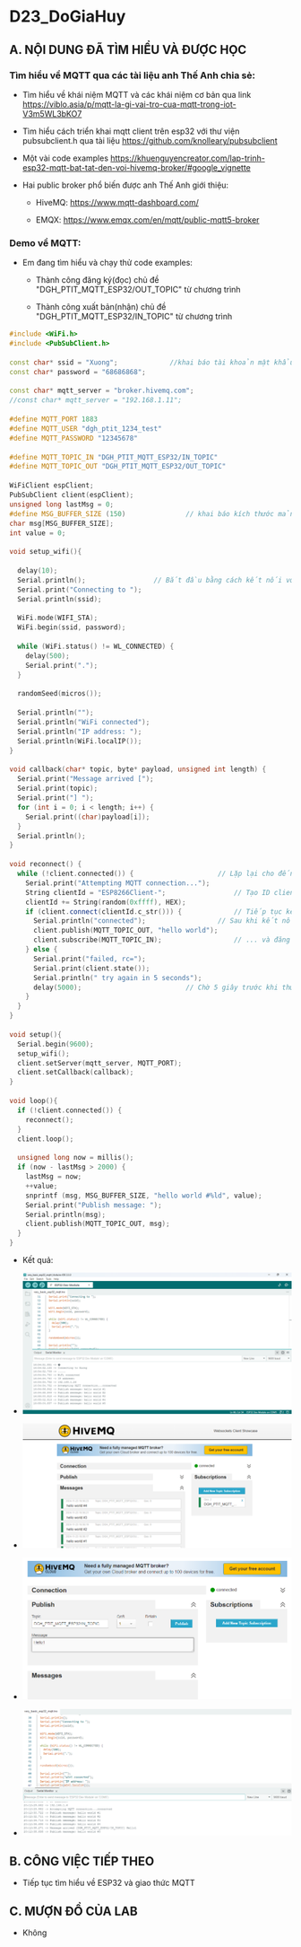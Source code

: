 # D23_DoGiaHuy

## A. NỘI DUNG ĐÃ TÌM HIỂU VÀ ĐƯỢC HỌC

### Tìm hiểu về MQTT qua các tài liệu anh Thế Anh chia sẻ:

- Tìm hiểu về khái niệm MQTT và các khái niệm cơ bản qua link https://viblo.asia/p/mqtt-la-gi-vai-tro-cua-mqtt-trong-iot-V3m5WL3bKO7

- Tìm hiểu cách triển khai mqtt client trên esp32 với thư viện pubsubclient.h qua tài liệu https://github.com/knolleary/pubsubclient

- Một vài code examples https://khuenguyencreator.com/lap-trinh-esp32-mqtt-bat-tat-den-voi-hivemq-broker/#google_vignette

- Hai public broker phổ biến được anh Thế Anh giới thiệu:

	+ HiveMQ: https://www.mqtt-dashboard.com/
	
	+ EMQX: https://www.emqx.com/en/mqtt/public-mqtt5-broker

### Demo về MQTT:

- Em đang tìm hiểu và chạy thử code examples:

	+ Thành công đăng ký(đọc) chủ đề "DGH_PTIT_MQTT_ESP32/OUT_TOPIC" từ chương trình
	
	+ Thành công xuất bản(nhận) chủ đề "DGH_PTIT_MQTT_ESP32/IN_TOPIC" từ chương trình

```cpp
#include <WiFi.h>
#include <PubSubClient.h>

const char* ssid = "Xuong";				//khai báo tài khoản mật khẩu wifi
const char* password = "68686868";

const char* mqtt_server = "broker.hivemq.com";
//const char* mqtt_server = "192.168.1.11";

#define MQTT_PORT 1883
#define MQTT_USER "dgh_ptit_1234_test"
#define MQTT_PASSWORD "12345678"
 
#define MQTT_TOPIC_IN "DGH_PTIT_MQTT_ESP32/IN_TOPIC"
#define MQTT_TOPIC_OUT "DGH_PTIT_MQTT_ESP32/OUT_TOPIC"

WiFiClient espClient;
PubSubClient client(espClient);
unsigned long lastMsg = 0;
#define MSG_BUFFER_SIZE (150)				// khai báo kích thước mảng
char msg[MSG_BUFFER_SIZE];
int value = 0;

void setup_wifi(){

  delay(10);
  Serial.println();					// Bắt đầu bằng cách kết nối với mạng WiFi
  Serial.print("Connecting to ");
  Serial.println(ssid);

  WiFi.mode(WIFI_STA);
  WiFi.begin(ssid, password);

  while (WiFi.status() != WL_CONNECTED) {
    delay(500);
    Serial.print(".");
  }

  randomSeed(micros());

  Serial.println("");
  Serial.println("WiFi connected");
  Serial.println("IP address: ");
  Serial.println(WiFi.localIP());
}

void callback(char* topic, byte* payload, unsigned int length) {
  Serial.print("Message arrived [");
  Serial.print(topic);
  Serial.print("] ");
  for (int i = 0; i < length; i++) {
    Serial.print((char)payload[i]);
  }
  Serial.println();
}

void reconnect() {
  while (!client.connected()) {						// Lặp lại cho đến khi kết nối lại
    Serial.print("Attempting MQTT connection...");
    String clientId = "ESP8266Client-";					// Tạo ID client ngẫu nhiên
    clientId += String(random(0xffff), HEX);
    if (client.connect(clientId.c_str())) {				// Tiếp tục kết nối
      Serial.println("connected");					// Sau khi kết nối, hãy đăng thông báo...
      client.publish(MQTT_TOPIC_OUT, "hello world");	
      client.subscribe(MQTT_TOPIC_IN);					// ... và đăng ký lại
    } else {
      Serial.print("failed, rc=");
      Serial.print(client.state());
      Serial.println(" try again in 5 seconds");
      delay(5000);							// Chờ 5 giây trước khi thử lại
    }
  }
}

void setup(){
  Serial.begin(9600);
  setup_wifi();
  client.setServer(mqtt_server, MQTT_PORT);
  client.setCallback(callback);
}

void loop(){
  if (!client.connected()) {
    reconnect();
  }
  client.loop();

  unsigned long now = millis();
  if (now - lastMsg > 2000) {
    lastMsg = now;
    ++value;
    snprintf (msg, MSG_BUFFER_SIZE, "hello world #%ld", value);
    Serial.print("Publish message: ");
    Serial.println(msg);
    client.publish(MQTT_TOPIC_OUT, msg);
  }
}

```

- Kết quả:

- ![ảnh](MQTT-test.png)

- ![ảnh](MQTT-test1.png)

- ![ảnh](MQTT-test2.png)

- ![ảnh](MQTT-test3.png)

## B. CÔNG VIỆC TIẾP THEO

- Tiếp tục tìm hiểu về ESP32 và giao thức MQTT

## C. MƯỢN ĐỒ CỦA LAB

- Không